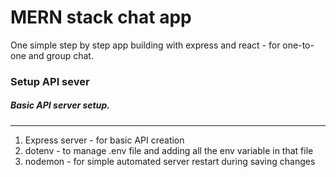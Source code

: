 # MERN stack chat app

One simple step by step app building with express and react - for one-to-one and group chat.

### Setup API sever

##### Basic API server setup.

---

1. Express server - for basic API creation
2. dotenv - to manage .env file and adding all the env variable in that file
3. nodemon - for simple automated server restart during saving changes
